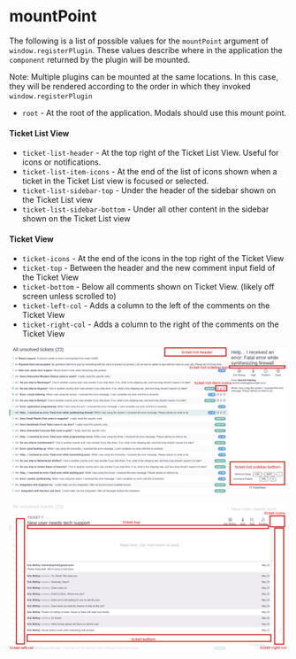 # mountPoint

The following is a list of possible values for the `mountPoint` argument of `window.registerPlugin`. These values describe where in the application the `component` returned by the plugin will be mounted.

Note: Multiple plugins can be mounted at the same locations. In this case, they will be rendered according to the order in which they invoked `window.registerPlugin`

* `root` - At the root of the application. Modals should use this mount point.

#### Ticket List View

* `ticket-list-header` - At the top right of the Ticket List View. Useful for icons or notifications.
* `ticket-list-item-icons` - At the end of the list of icons shown when a ticket in the Ticket List view is focused or selected.
* `ticket-list-sidebar-top` - Under the header of the sidebar shown on the Ticket List view
* `ticket-list-sidebar-bottom` - Under all other content in the sidebar shown on the Ticket List view

#### Ticket View

* `ticket-icons` - At the end of the icons in the top right of the Ticket View
* `ticket-top` - Between the header and the new comment input field of the Ticket View
* `ticket-bottom` - Below all comments shown on Ticket View. \(likely off screen unless scrolled to\)
* `ticket-left-col` - Adds a column to the left of the comments on the Ticket View
* `ticket-right-col` - Adds a column to the right of the comments on the Ticket View

![Mount points on the Ticket List View](../.gitbook/assets/mount-points-ticket-list-view.png)

![Mount points on the Ticket View](../.gitbook/assets/mount-points-ticket-view.png)

